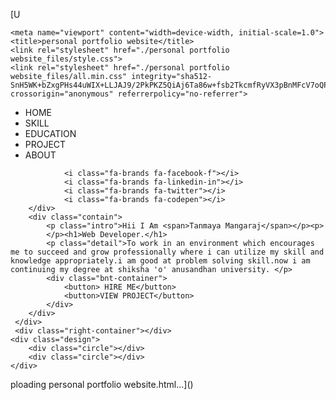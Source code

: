 
[U<!DOCTYPE html>
<!-- saved from url=(0070)file:///C:/Users/chinm/OneDrive/Desktop/portfolio%20website/index.html -->
<html lang="en"><head><meta http-equiv="Content-Type" content="text/html; charset=UTF-8">
    
    <meta name="viewport" content="width=device-width, initial-scale=1.0">
    <title>personal portfolio website</title>
    <link rel="stylesheet" href="./personal portfolio website_files/style.css">
    <link rel="stylesheet" href="./personal portfolio website_files/all.min.css" integrity="sha512-SnH5WK+bZxgPHs44uWIX+LLJAJ9/2PkPKZ5QiAj6Ta86w+fsb2TkcmfRyVX3pBnMFcV7oQPJkl9QevSCWr3W6A==" crossorigin="anonymous" referrerpolicy="no-referrer">
</head>
<body>
   <div class="portfolio-container">
     <ul class="navlist">
        <li><a hraf="#">HOME</a></li>
        <li><a hraf="#">SKILL</a></li>
        <li><a hraf="#">EDUCATION</a></li>
        <li><a hraf="#">PROJECT</a></li>
        <li><a hraf="#">ABOUT</a></li>
     </ul>
     <div class="left-container">
            <div class="icon">
                
                <i class="fa-brands fa-facebook-f"></i>
                <i class="fa-brands fa-linkedin-in"></i>
                <i class="fa-brands fa-twitter"></i>
                <i class="fa-brands fa-codepen"></i>
        </div>
        <div class="contain">
            <p class="intro">Hii I Am <span>Tanmaya Mangaraj</span></p><p>
            </p><h1>Web Developer.</h1>
            <p class="detail">To work in an environment which encourages me to succeed and grow professionally where i can utilize my skill and knowledge appropriately.i am good at problem solving skill.now i am continuing my degree at shiksha 'o' anusandhan university. </p>
            <div class="bnt-container">
                <button> HIRE ME</button>
                <button>VIEW PROJECT</button>
            </div>
        </div>
     </div>
     <div class="right-container"></div>
    <div class="design">
        <div class="circle"></div>
        <div class="circle"></div>
    </div>
   </div>

</body></html>ploading personal portfolio website.html…]()
